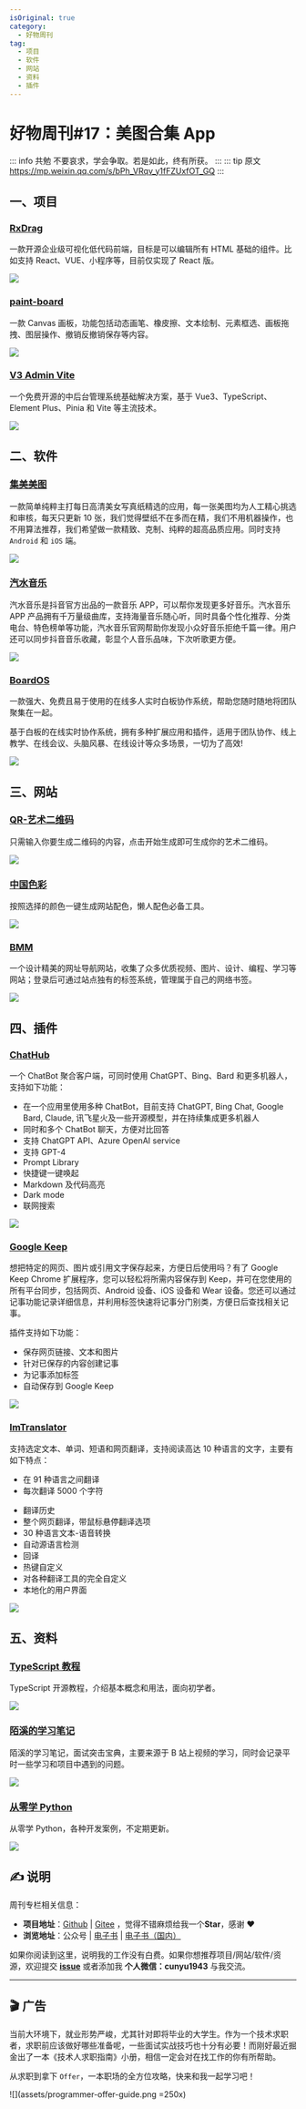```yaml
---
isOriginal: true
category:
  - 好物周刊
tag:
  - 项目
  - 软件
  - 网站
  - 资料
  - 插件
---
```

# 好物周刊#17：美图合集 App

::: info 共勉
不要哀求，学会争取。若是如此，终有所获。
:::
::: tip 原文
https://mp.weixin.qq.com/s/bPh_VRqv_y1fFZUxfOT_GQ
:::

## 一、项目

### [RxDrag](https://github.com/codebdy/rxdrag)

一款开源企业级可视化低代码前端，目标是可以编辑所有 HTML 基础的组件。比如支持 React、VUE、小程序等，目前仅实现了 React 版。

![](assets/1691368474003.webp)

### [paint-board](https://github.com/LHRUN/paint-board)

一款 Canvas 画板，功能包括动态画笔、橡皮擦、文本绘制、元素框选、画板拖拽、图层操作、撤销反撤销保存等内容。

![](assets/1691371798481.webp)

### [V3 Admin Vite](https://github.com/un-pany/v3-admin-vite)

一个免费开源的中后台管理系统基础解决方案，基于 Vue3、TypeScript、Element Plus、Pinia 和 Vite 等主流技术。

![](assets/1691373398652.webp)

## 二、软件

### [集美美图](https://jmmt.mmkj.tech/)

一款简单纯粹主打每日高清美女写真纸精选的应用，每一张美图均为人工精心挑选和审核，每天只更新 10 张，我们觉得壁纸不在多而在精，我们不用机器操作，也不用算法推荐，我们希望做一款精致、克制、纯粹的超高品质应用。同时支持 `Android` 和 `iOS` 端。

![](assets/image.6jm01rd10eo0.webp)

### [汽水音乐](https://www.douyin.com/qishui/)

汽水音乐是抖音官方出品的一款音乐 APP，可以帮你发现更多好音乐。汽水音乐 APP 产品拥有千万量级曲库，支持海量音乐随心听，同时具备个性化推荐、分类电台、特色榜单等功能，汽水音乐官网帮助你发现小众好音乐拒绝千篇一律。用户还可以同步抖音音乐收藏，彰显个人音乐品味，下次听歌更方便。

![](assets/image.16ess55u5lkw.webp)

### [BoardOS](https://boardos.online/)

一款强大、免费且易于使用的在线多人实时白板协作系统，帮助您随时随地将团队聚集在一起。

基于白板的在线实时协作系统，拥有多种扩展应用和插件，适用于团队协作、线上教学、在线会议、头脑风暴、在线设计等众多场景，一切为了高效!

![](assets/image.40y7qnjn3840.webp)

## 三、网站

### [QR-艺术二维码](https://chenyating.github.io/art-qrcode/)

只需输入你要生成二维码的内容，点击开始生成即可生成你的艺术二维码。

![](assets/image.2mwptzvlxtq0.webp)

### [中国色彩](https://chinese-colors.heyfe.org/)

按照选择的颜色一键生成网站配色，懒人配色必备工具。

![](assets/image.28uwornzz1us.webp)

### [BMM](https://bmm.lccl.cc/)

一个设计精美的网址导航网站，收集了众多优质视频、图片、设计、编程、学习等网站；登录后可通过站点独有的标签系统，管理属于自己的网络书签。

![](assets/image.9narqvbwdyw.webp)

## 四、插件

### [ChatHub](https://chrome.google.com/webstore/detail/chathub-all-in-one-chatbo/iaakpnchhognanibcahlpcplchdfmgma?hl=zh-CN)

一个 ChatBot 聚合客户端，可同时使用 ChatGPT、Bing、Bard 和更多机器人，支持如下功能：

- 在一个应用里使用多种 ChatBot，目前支持 ChatGPT, Bing Chat, Google Bard, Claude, 讯飞星火及一些开源模型，并在持续集成更多机器人
- 同时和多个 ChatBot 聊天，方便对比回答
- 支持 ChatGPT API、Azure OpenAI service
- 支持 GPT-4
- Prompt Library
- 快捷键一键唤起
- Markdown 及代码高亮
- Dark mode
- 联网搜索

![](assets/1691483842679.webp)

### [Google Keep](https://chrome.google.com/webstore/detail/google-keep-chrome-extens/lpcaedmchfhocbbapmcbpinfpgnhiddi?hl=zh-CN)

想把特定的网页、图片或引用文字保存起来，方便日后使用吗？有了 Google Keep Chrome 扩展程序，您可以轻松将所需内容保存到 Keep，并可在您使用的所有平台同步，包括网页、Android 设备、iOS 设备和 Wear 设备。您还可以通过记事功能记录详细信息，并利用标签快速将记事分门别类，方便日后查找相关记事。

插件支持如下功能：

-   保存网页链接、文本和图片
-   针对已保存的内容创建记事
-   为记事添加标签
-   自动保存到 Google Keep

![](assets/1691483810886.webp)

### [ImTranslator](https://chrome.google.com/webstore/detail/imtranslator-translator-d/noaijdpnepcgjemiklgfkcfbkokogabh?hl=zh-CN)

支持选定文本、单词、短语和网页翻译，支持阅读高达 10 种语言的文字，主要有如下特点：

-   在 91 种语言之间翻译
- 每次翻译 5000 个字符
* 翻译历史
* 整个网页翻译，带鼠标悬停翻译选项
* 30 种语言文本-语音转换
* 自动源语言检测
* 回译
* 热键自定义
* 对各种翻译工具的完全自定义
* 本地化的用户界面

![](assets/1691482575399.webp)

## 五、资料

### [TypeScript 教程](https://github.com/wangdoc/typescript-tutorial)

TypeScript 开源教程，介绍基本概念和用法，面向初学者。

![](assets/1691367319148.webp)

### [陌溪的学习笔记](https://gitee.com/moxi159753/LearningNotes)

陌溪的学习笔记，面试突击宝典，主要来源于 B 站上视频的学习，同时会记录平时一些学习和项目中遇到的问题。

![](assets/1691453595915.webp)

### [从零学 Python](https://gitee.com/52itstyle/Python)

从零学 Python，各种开发案例，不定期更新。

![](assets/1691454036958.webp)

## ✍️ 说明

周刊专栏相关信息：

- **项目地址**：[Github](https://github.com/cunyu1943/JavaPark/) | [Gitee](https://gitee.com/cunyu1943/JavaPark/) ，觉得不错麻烦给我一个**Star**，感谢 ❤️
- **浏览地址**：公众号 | [电子书](https://cunyu1943.github.io/) | [电子书（国内）](https://cunyu1943.gitee.io/)

如果你阅读到这里，说明我的工作没有白费。如果你想推荐项目/网站/软件/资源，欢迎提交 **[issue](https://github.com/cunyu1943/JavaPark/issues)** 或者添加我 **个人微信：cunyu1943** 与我交流。

---

## 🎬️ 广告

当前大环境下，就业形势严峻，尤其针对即将毕业的大学生。作为一个技术求职者，求职前应该做好哪些准备呢，一些面试实战技巧也十分有必要！而刚好最近掘金出了一本《技术人求职指南》小册，相信一定会对在找工作的你有所帮助。

从求职到拿下 `Offer`，一本职场的全方位攻略，快来和我一起学习吧！

![](assets/programmer-offer-guide.png =250x)

<Share colorful />